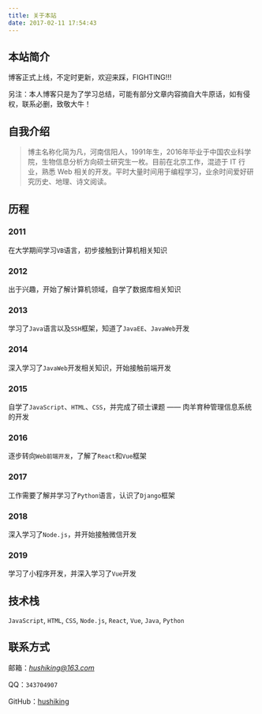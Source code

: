 ```yaml
---
title: 关于本站
date: 2017-02-11 17:54:43
---
```


## 本站简介

博客正式上线，不定时更新，欢迎来踩，FIGHTING!!!

另注：本人博客只是为了学习总结，可能有部分文章内容摘自大牛原话，如有侵权，联系必删，致敬大牛！

## 自我介绍

> 博主名称化简为凡，河南信阳人，1991年生，2016年毕业于中国农业科学院，生物信息分析方向硕士研究生一枚。目前在北京工作，混迹于 IT 行业，熟悉 Web 相关的开发。平时大量时间用于编程学习，业余时间爱好研究历史、地理、诗文阅读。

## 历程

### 2011

在大学期间学习`VB`语言，初步接触到计算机相关知识

### 2012

出于兴趣，开始了解计算机领域，自学了数据库相关知识

### 2013

学习了`Java`语言以及`SSH`框架，知道了`JavaEE`、`JavaWeb`开发

### 2014

深入学习了`JavaWeb`开发相关知识，开始接触前端开发

### 2015

自学了`JavaScript`、`HTML`、`CSS`，并完成了硕士课题 —— 肉羊育种管理信息系统的开发

### 2016

逐步转向`Web前端开发`，了解了`React`和`Vue`框架

### 2017

工作需要了解并学习了`Python`语言，认识了`Django`框架

### 2018

深入学习了`Node.js`，并开始接触微信开发

### 2019

学习了小程序开发，并深入学习了`Vue`开发

## 技术栈

`JavaScript`, `HTML`, `CSS`, `Node.js`, `React`, `Vue`, `Java`,  `Python`

## 联系方式

邮箱：*hushiking@163.com*

QQ：`343704907`

GitHub：[hushiking](https://github.com/hushiking)
